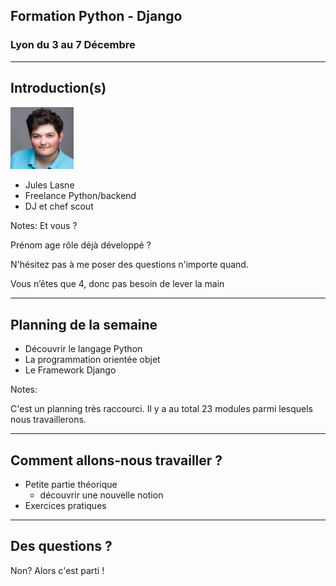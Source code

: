 ## Formation Python - Django

### Lyon du 3 au 7 Décembre

---

## Introduction(s)


<img src="jlasne.jpg" width="20%" height="20%" alt="Jules Lasne">

- Jules Lasne
- Freelance Python/backend
- DJ et chef scout

Notes:
Et vous ?

Prénom age rôle déjà développé ?

N'hésitez pas à me poser des questions n'importe quand.


Vous n’êtes que 4, donc pas besoin de lever la main

---

## Planning de la semaine

- Découvrir le langage Python
- La programmation orientée objet
- Le Framework Django

Notes:

C'est un planning très raccourci. Il y a au total 23 modules parmi lesquels nous travaillerons.

---

## Comment allons-nous travailler ?

- Petite partie théorique
  - découvrir une nouvelle notion
- Exercices pratiques

---

## Des questions ?

Non? Alors c'est parti !
